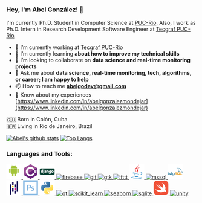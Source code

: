 ### Hey, I'm Abel González! 👋

I'm currently Ph.D. Student in Computer Science at [PUC-Rio](http://lattes.cnpq.br/8557689787867236). Also, I work as Ph.D. Intern in Research Development Software Engineer at [Tecgraf PUC-Rio](https://www.tecgraf.puc-rio.br/)

- 🔭 I’m currently working at [Tecgraf PUC-Rio](https://www.tecgraf.puc-rio.br/)
- 🌱 I’m currently learning **about how to improve my technical skills**
- 👯 I’m looking to collaborate on **data science and real-time monitoring projects**
- 💬 Ask me about **data science, real-time monitoring, tech, algorithms, or career; I am happy to help**
- 📫 How to reach me **abelgodev@gmail.com**
- 📄 Know about my experiences [https://www.linkedin.com/in/abelgonzalezmondejar](https://www.linkedin.com/in/abelgonzalezmondejar)

🇨🇺 Born in Colón, Cuba <br>
🇧🇷 Living in Rio de Janeiro, Brazil <br>

[![Abel's github stats](https://github-readme-stats.vercel.app/api?username=abelgonzalez&show_icons=true&theme=radical&bg_color=30,0d0d0d,191919&title_color=fff&text_color=fff&icon_color=79ff97)](https://github.com/anuraghazra/github-readme-stats)
[![Top Langs](https://github-readme-stats.vercel.app/api/top-langs/?username=abelgonzalez&layout=compact&theme=radical&bg_color=30,0d0d0d,191919&title_color=fff&text_color=fff&icon_color=79ff97)](https://github.com/anuraghazra/github-readme-stats)

<h3 align="left">Languages and Tools:</h3>
<p align="left"> <a href="https://developer.android.com" target="_blank" rel="noreferrer"> <img src="https://raw.githubusercontent.com/devicons/devicon/master/icons/android/android-original-wordmark.svg" alt="android" width="40" height="40"/> </a> <a href="https://www.w3schools.com/cs/" target="_blank" rel="noreferrer"> <img src="https://raw.githubusercontent.com/devicons/devicon/master/icons/csharp/csharp-original.svg" alt="csharp" width="40" height="40"/> </a> <a href="https://www.djangoproject.com/" target="_blank" rel="noreferrer"> <img src="https://raw.githubusercontent.com/devicons/devicon/master/icons/django/django-original.svg" alt="django" width="40" height="40"/> </a> <a href="https://firebase.google.com/" target="_blank" rel="noreferrer"> <img src="https://www.vectorlogo.zone/logos/firebase/firebase-icon.svg" alt="firebase" width="40" height="40"/> </a> <a href="https://git-scm.com/" target="_blank" rel="noreferrer"> <img src="https://www.vectorlogo.zone/logos/git-scm/git-scm-icon.svg" alt="git" width="40" height="40"/> </a> <a href="https://www.gtk.org/" target="_blank" rel="noreferrer"> <img src="https://upload.wikimedia.org/wikipedia/commons/7/71/GTK_logo.svg" alt="gtk" width="40" height="40"/> </a> <a href="https://ifttt.com/" target="_blank" rel="noreferrer"> <img src="https://www.vectorlogo.zone/logos/ifttt/ifttt-ar21.svg" alt="ifttt" width="40" height="40"/> </a> <a href="https://www.java.com" target="_blank" rel="noreferrer"> <img src="https://raw.githubusercontent.com/devicons/devicon/master/icons/java/java-original.svg" alt="java" width="40" height="40"/> </a> <a href="https://www.microsoft.com/en-us/sql-server" target="_blank" rel="noreferrer"> <img src="https://www.svgrepo.com/show/303229/microsoft-sql-server-logo.svg" alt="mssql" width="40" height="40"/> </a> <a href="https://www.mysql.com/" target="_blank" rel="noreferrer"> <img src="https://raw.githubusercontent.com/devicons/devicon/master/icons/mysql/mysql-original-wordmark.svg" alt="mysql" width="40" height="40"/> </a> <a href="https://pandas.pydata.org/" target="_blank" rel="noreferrer"> <img src="https://raw.githubusercontent.com/devicons/devicon/2ae2a900d2f041da66e950e4d48052658d850630/icons/pandas/pandas-original.svg" alt="pandas" width="40" height="40"/> </a> <a href="https://www.photoshop.com/en" target="_blank" rel="noreferrer"> <img src="https://raw.githubusercontent.com/devicons/devicon/master/icons/photoshop/photoshop-line.svg" alt="photoshop" width="40" height="40"/> </a> <a href="https://www.python.org" target="_blank" rel="noreferrer"> <img src="https://raw.githubusercontent.com/devicons/devicon/master/icons/python/python-original.svg" alt="python" width="40" height="40"/> </a> <a href="https://www.qt.io/" target="_blank" rel="noreferrer"> <img src="https://upload.wikimedia.org/wikipedia/commons/0/0b/Qt_logo_2016.svg" alt="qt" width="40" height="40"/> </a> <a href="https://scikit-learn.org/" target="_blank" rel="noreferrer"> <img src="https://upload.wikimedia.org/wikipedia/commons/0/05/Scikit_learn_logo_small.svg" alt="scikit_learn" width="40" height="40"/> </a> <a href="https://seaborn.pydata.org/" target="_blank" rel="noreferrer"> <img src="https://seaborn.pydata.org/_images/logo-mark-lightbg.svg" alt="seaborn" width="40" height="40"/> </a> <a href="https://www.sqlite.org/" target="_blank" rel="noreferrer"> <img src="https://www.vectorlogo.zone/logos/sqlite/sqlite-icon.svg" alt="sqlite" width="40" height="40"/> </a> <a href="https://developer.apple.com/swift/" target="_blank" rel="noreferrer"> <img src="https://raw.githubusercontent.com/devicons/devicon/master/icons/swift/swift-original.svg" alt="swift" width="40" height="40"/> </a> <a href="https://unity.com/" target="_blank" rel="noreferrer"> <img src="https://www.vectorlogo.zone/logos/unity3d/unity3d-icon.svg" alt="unity" width="40" height="40"/> </a> </p>

<!--
<p>&nbsp;<img align="center" src="https://github-readme-stats.vercel.app/api?username=abelgonzalez&show_icons=true&locale=en" alt="abelgonzalez" /></p>
<p><img align="center" src="https://github-readme-streak-stats.herokuapp.com/?user=abelgonzalez&" alt="abelgonzalez" /></p>
 ––> 
